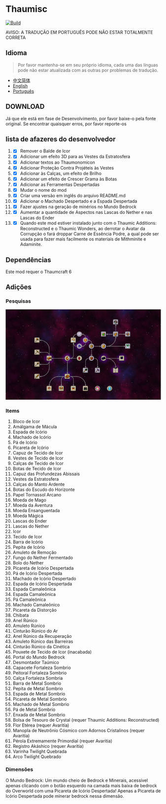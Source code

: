 # Thaumisc

 [![Build](https://github.com/KELETU66666/keletupack/actions/workflows/main.yml/badge.svg?branch=backport)](https://github.com/KELETU66666/keletupack/actions/workflows/main.yml)

AVISO: A TRADUÇÃO EM PORTUGUÊS PODE NÂO ESTAR TOTALMENTE CORRETA

## Idioma
> Por favor mantenha-se em seu próprio idioma, cada uma das línguas pode não estar atualizada com as outras por problemas de tradução.


- [中文简体](./README.md)
- [English](./doc/en_us/README.md)
- [Português](./doc/pt_br/README.md)

## DOWNLOAD

Já que ele está em fase de Desenvolvimento, por favor baixe-o pela fonte original. Se encontrar quaisquer erros, por favor reporte-os

## lista de afazeres do desenvolvedor

1. - [x] Remover o Balde de Icor
2. - [x] Adicionar um efeito 3D para as Vestes da Estratosfera
3. - [x] Adicionar textos ao Thaumonomicon
4. - [x] Adicionar Proteção Contra Projéteis às Vestes
5. - [x] Adicionar às Calças, um efeito de Brilho
6. - [x] Adicionar um efeito de Crescer Grama às Botas
7. - [x] Adicionar as Ferramentas Despertadas
8. - [x] Mudar o nome do mod
9. - [x] Criar uma versão em inglês do arquivo README.md
10. - [x] Adicionar o Machado Despertado e a Espada Despertada
11. - [x] Fazer ajustes na geração de minérios no Mundo Bedrock
12. - [x] Aumentar a quantidade de Aspectos nas Lascas do Nether e nas Lascas do Ender
13. - [x] Quando este mod estiver instalado junto com o Thaumic Additions: Reconstructed e o Thaumic Wonders, ao derrotar o Avatar da Corrupção o fará droppar Carne de Essência Podre, a qual pode ser usada para fazer mais facilmente os materiais de Mithminite e Adaminite.

## Dependências

Este mod requer o Thaumcraft 6

## Adições

### Pesquisas

![Research](./image/Pesquisas.png)

### Items

01. Bloco de Icor
02. Amálgama de Mácula
03. Espada de Icório
04. Machado de Icório
05. Pá de Icório
06. Picareta de Icório
07. Capuz de Tecido de Icor
08. Vestes de Tecido de Icor
09. Calças de Tecido de Icor
10. Botas de Tecido de Icor
11. Capuz das Profundezas Abissais
12. Vestes da Estratosfera
13. Calças do Manto Ardente
14. Botas do Escudo do Horizonte
15. Papel Tornassol Arcano
16. Moeda de Mago
17. Moeda da Aventura
18. Moeda Ensanguentada
19. Moeda Mágica
20. Lascas do Ender
21. Lascas do Nether
22. Icor
23. Tecido de Icor
24. Barra de Icório
25. Pepita de Icório
26. Amuleto de Remoção
27. Fungo do Nether Fermentado
28. Bolo do Nether
29. Picareta de Icório Despertada
30. Pá de Icório Despertada
31. Machado de Icório Despertado
32. Espada de Icório Despertada
33. Espada Camaleônica
34. Espada Camaleônica
35. Pá Camaleônica
36. Machado Camaleônico
37. Picareta da Distorção
38. Chibata
39. Anel Rúnico
40. Amuleto Rúnico
41. Cinturão Rúnico do Ar
42. Anel Rúnico da Recuperação
43. Amuleto Rúnico das Barreiras
44. Cinturão Rúnico da Cinética
45. Pouxete de Tecido de Icor (inacabada)
46. Portal do Mundo Bedrock
47. Desmontador Taúmico
48. Capacete Fortaleza Sombrio
49. Peitoral Fortaleza Sombrio
50. Calça Fortaleza Sombria
51. Barra de Metal Sombrio
52. Pepita de Metal Sombrio
53. Espada de Metal Sombrio
54. Picareta de Metal Sombrio
55. Machado de Metal Sombrio
56. Pá de Metal Sombrio
57. Enxada de Metal Sombrio
58. Bolsa de Tesouro de Crystal (requer Thaumic Additions: Reconstructed)
59. Flor Etérea (requer Avaritia)
60. Manopla de Neutrônio Cósmico com Adornos Cristalinos (requer Avaritia)
61. Pérola Extremamente Primordial (requer Avaritia)
62. Registro Akáshico (requer Avaritia)
63. Varinha Twilight Quebrada
64. Arco Twilight Quebrado

### Dimensões

O Mundo Bedrock: Um mundo cheio de Bedrock e Minerais, acessível apenas clicando com o botão esquerdo na camada mais baixa de bedrock do Overworld com uma Picareta de Icório Despertada! Apenas a Picareta de Icório Despertada pode minerar bedrock nessa dimensão.
